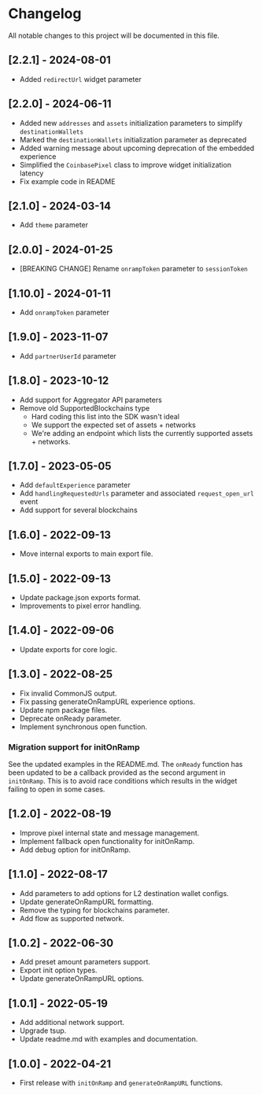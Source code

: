 # Changelog

All notable changes to this project will be documented in this file.

## [2.2.1] - 2024-08-01
- Added `redirectUrl` widget parameter

## [2.2.0] - 2024-06-11
- Added new `addresses` and `assets` initialization parameters to simplify `destinationWallets`
- Marked the `destinationWallets` initialization parameter as deprecated
- Added warning message about upcoming deprecation of the embedded experience
- Simplified the `CoinbasePixel` class to improve widget initialization latency
- Fix example code in README

## [2.1.0] - 2024-03-14
- Add `theme` parameter

## [2.0.0] - 2024-01-25
- [BREAKING CHANGE] Rename `onrampToken` parameter to `sessionToken`

## [1.10.0] - 2024-01-11
- Add `onrampToken` parameter

## [1.9.0] - 2023-11-07
- Add `partnerUserId` parameter

## [1.8.0] - 2023-10-12
- Add support for Aggregator API parameters
- Remove old SupportedBlockchains type
  - Hard coding this list into the SDK wasn't ideal
  - We support the expected set of assets + networks
  - We're adding an endpoint which lists the currently supported assets + networks.

## [1.7.0] - 2023-05-05
- Add `defaultExperience` parameter
- Add `handlingRequestedUrls` parameter and associated `request_open_url` event
- Add support for several blockchains

## [1.6.0] - 2022-09-13
- Move internal exports to main export file.

## [1.5.0] - 2022-09-13
- Update package.json exports format.
- Improvements to pixel error handling.

## [1.4.0] - 2022-09-06
- Update exports for core logic.

## [1.3.0] - 2022-08-25
- Fix invalid CommonJS output.
- Fix passing generateOnRampURL experience options.
- Update npm package files.
- Deprecate onReady parameter.
- Implement synchronous open function.

### Migration support for initOnRamp

See the updated examples in the README.md. The `onReady` function has been updated to be a callback provided as the second argument in `initOnRamp`. This is to avoid race conditions which results in the widget failing to open in some cases.


## [1.2.0] - 2022-08-19
- Improve pixel internal state and message management.
- Implement fallback open functionality for initOnRamp.
- Add debug option for initOnRamp.

## [1.1.0] - 2022-08-17

- Add parameters to add options for L2 destination wallet configs.
- Update generateOnRampURL formatting.
- Remove the typing for blockchains parameter.
- Add flow as supported network.


## [1.0.2] - 2022-06-30

- Add preset amount parameters support.
- Export init option types.
- Update generateOnRampURL options.

## [1.0.1] - 2022-05-19

- Add additional network support.
- Upgrade tsup.
- Update readme.md with examples and documentation.

## [1.0.0] - 2022-04-21

- First release with `initOnRamp` and `generateOnRampURL` functions.
